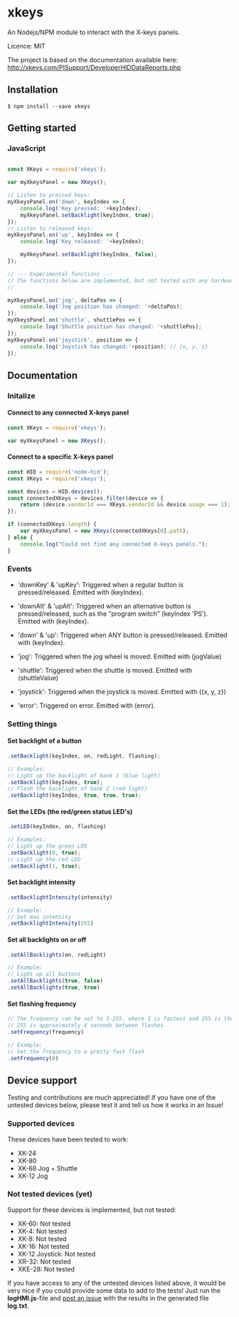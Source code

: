 # xkeys

An Nodejs/NPM module to interact with the X-keys panels.

Licence: MIT

The project is based on the documentation available here: http://xkeys.com/PISupport/DeveloperHIDDataReports.php

## Installation

`$ npm install --save xkeys`



## Getting started

### JavaScript

```javascript

const XKeys = require('xkeys');

var myXkeysPanel = new XKeys();

// Listen to pressed keys:
myXkeysPanel.on('down', keyIndex => {
	console.log('Key pressed: '+keyIndex);
	myXkeysPanel.setBacklight(keyIndex, true);
});
// Listen to released keys:
myXkeysPanel.on('up', keyIndex => {
	console.log('Key released: '+keyIndex);

	myXkeysPanel.setBacklight(keyIndex, false);
});

// --- Experimental functions ---
// The functions below are implemented, but not tested with any hardware yet.
//

myXkeysPanel.on('jog', deltaPos => {
	console.log('Jog position has changed: '+deltaPos);
});
myXkeysPanel.on('shuttle', shuttlePos => {
	console.log('Shuttle position has changed: '+shuttlePos);
});
myXkeysPanel.on('joystick', position => {
	console.log('Joystick has changed:'+position); // {x, y, z}
});

```

## Documentation

### Initalize
#### Connect to any connected X-keys panel
```javascript
const XKeys = require('xkeys');

var myXkeysPanel = new XKeys();
```
#### Connect to a specific X-keys panel
```javascript
const HID = require('node-hid');
const XKeys = require('xkeys');

const devices = HID.devices();
const connectedXKeys = devices.filter(device => {
	return (device.vendorId === XKeys.vendorId && device.usage === 1); // Make sure that the usage-property is set to 1
});

if (connectedXKeys.length) {
	var myXkeysPanel = new XKeys(connectedXKeys[0].path);
} else {
	console.log("Could not find any connected X-keys panels.");
}

```

### Events

* 'downKey' & 'upKey': Triggered when a regular button is pressed/released. Emitted with (keyIndex).
* 'downAlt' & 'upAlt': Triggered when an alternative button is pressed/released, such as the "program switch" (keyIndex 'PS'). Emitted with (keyIndex).
* 'down' & 'up': Triggered when ANY button is pressed/released. Emitted with (keyIndex).

* 'jog': Triggered when the jog wheel is moved. Emitted with (jogValue)
* 'shuttle': Triggered when the shuttle is moved. Emitted with (shuttleValue)
* 'joystick': Triggered when the joystick is moved. Emitted with ({x, y, z})

* 'error': Triggered on error. Emitted with (error).


### Setting things
#### Set backlight of a button
```javascript
.setBacklight(keyIndex, on, redLight, flashing);

// Examples:
// Light up the backlight of bank 1 (blue light)
.setBacklight(keyIndex, true);
// Flash the backlight of bank 2 (red light)
.setBacklight(keyIndex, true, true, true);
```

#### Set the LEDs (the red/green status LED's)
```javascript
.setLED(keyIndex, on, flashing)

// Examples:
// Light up the green LED
.setBacklight(0, true);
// Light up the red LED
.setBacklight(1, true);
```

#### Set backlight intensity
```javascript
.setBacklightIntensity(intensity)

// Example:
// Set max intensity
.setBacklightIntensity(255)
```

#### Set all backlights on or off
```javascript
.setAllBacklights(on, redLight)

// Example:
// Light up all buttons
.setAllBacklights(true, false)
.setAllBacklights(true, true)
```

#### Set flashing frequency
```javascript
// The frequency can be set to 1-255, where 1 is fastest and 255 is the slowest.
// 255 is approximately 4 seconds between flashes.
.setFrequency(frequency)

// Example:
// Set the frequency to a pretty fast flash
.setFrequency(8)
```


## Device support

Testing and contributions are much appreciated!
If you have one of the untested devices below, please test it and tell us how it works in an Issue!

### Supported devices
These devices have been tested to work:

* XK-24
* XK-80
* XK-68 Jog + Shuttle
* XK-12 Jog

### Not tested devices (yet)

Support for these devices is implemented, but not tested:

* XK-60: Not tested
* XK-4: Not tested
* XK-8: Not tested
* XK-16: Not tested
* XK-12 Joystick: Not tested
* XR-32: Not tested
* XKE-28: Not tested

If you have access to any of the untested devices listed above, it would be very nice if you could provide some data to add to the tests! Just run the **logHMI.js**-file  and [post an issue](https://github.com/SuperFlyTV/xkeys/issues) with the results in the generated file **log.txt**.
